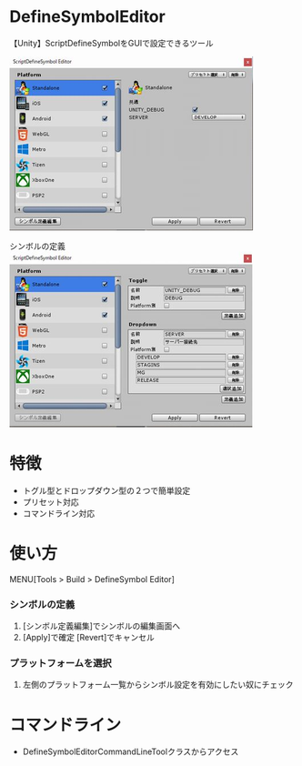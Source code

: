 # DefineSymbolEditor
【Unity】ScriptDefineSymbolをGUIで設定できるツール

![image](https://github.com/wataru-ito/DefineSymbolEditor/blob/master/ScriptDefineEditor_Image_01.jpg)

シンボルの定義
![image](https://github.com/wataru-ito/DefineSymbolEditor/blob/master/ScriptDefineEditor_Image_02.jpg)

# 特徴

* トグル型とドロップダウン型の２つで簡単設定
* プリセット対応
* コマンドライン対応


# 使い方

MENU[Tools > Build > DefineSymbol Editor]

### シンボルの定義

1. [シンボル定義編集]でシンボルの編集画面へ
2. [Apply]で確定 [Revert]でキャンセル


### プラットフォームを選択

1. 左側のプラットフォーム一覧からシンボル設定を有効にしたい奴にチェック


# コマンドライン

* DefineSymbolEditorCommandLineToolクラスからアクセス

